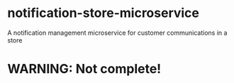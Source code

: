 # notification-store-microservice
A notification management microservice for customer communications in a store

# **WARNING:** Not complete!
